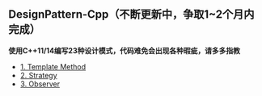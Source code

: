 ## DesignPattern-Cpp（不断更新中，争取1~2个月内完成）

**使用C++11/14编写23种设计模式，代码难免会出现各种瑕疵，请多多指教**

- [1. Template Method](1.%20Template%20Method)
- [2. Strategy](2.%20Strategy)
- [3. Observer](3.%20Observer)
